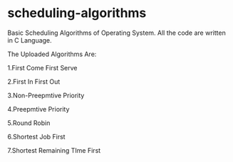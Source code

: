 # scheduling-algorithms
Basic Scheduling Algorithms of Operating System.
All the code are written in C Language.

The Uploaded Algorithms Are:

  1.First Come First Serve
  
  2.First In First Out
  
  3.Non-Preepmtive Priority
  
  4.Preepmtive Priority
  
  5.Round Robin
  
  6.Shortest Job First
  
  7.Shortest Remaining TIme First
  
 
